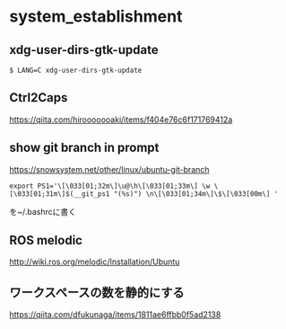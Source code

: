 # system_establishment

## xdg-user-dirs-gtk-update
```
$ LANG=C xdg-user-dirs-gtk-update
```

## Ctrl2Caps
https://qiita.com/hirooooooaki/items/f404e76c6f171769412a

## show git branch in prompt
https://snowsystem.net/other/linux/ubuntu-git-branch
```
export PS1='\[\033[01;32m\]\u@\h\[\033[01;33m\] \w \[\033[01;31m\]$(__git_ps1 "(%s)") \n\[\033[01;34m\]\$\[\033[00m\] '
```
を~/.bashrcに書く

## ROS melodic
http://wiki.ros.org/melodic/Installation/Ubuntu

## ワークスペースの数を静的にする
https://qiita.com/dfukunaga/items/1811ae6ffbb0f5ad2138